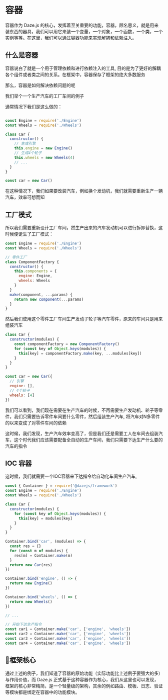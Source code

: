 # 容器
容器作为 Daze.js 的核心，发挥着至关重要的功能，容器，顾名思义，就是用来装东西的器具，我们可以用它来装一个变量，一个对象，一个函数，一个类，一个实例等等。在这里，我们可以通过容器功能来实现解耦和依赖注入。

## 什么是容器
容器说白了就是一个用于管理依赖和进行依赖注入的工具, 目的是为了更好的解耦各个组件或者类之间的关系。在框架中，容器保存了框架的绝大多数服务

那么，容器是如何解决依赖问题的呢

我们举个一个生产汽车的工厂车间的例子

通常情况下我们是这么做的：
```js

const Engine = require('./Engine')
const Wheels = require('./Wheels')

class Car {
  constructor() {
    // 生成引擎
    this.engine = new Engine()
    // 生成4个轮子
    this.wheels = new Wheels(4)
    // ...
  }
}

const car = new Car()

```
在这种情况下，我们如果要改装汽车，例如换个发动机，我们就需要重新生产一辆汽车，效率可想而知

## 工厂模式
所以我们需要重新设计工厂车间，然生产出来的汽车发动机可以进行拆卸替换，这时候便诞生了工厂模式：

```js
const Engine = require('./Engine')
const Wheels = require('./Wheels')

// 零件工厂
class ComponentFactory {
  constructor() {
    this.components = {
      engine: Engine,
      wheels: Wheels
    }
  }
  make(component, ...params) {
    return new component(...params)
  }
}
```
然后我们使用这个零件工厂车间生产发动子轮子等汽车零件，原来的车间只是用来组装汽车
```js
class Car {
  constructor(modules) {
    const componentFactory = new ComponentFactory()
    for (const key of Object.keys(modules)) {
      this[key] = componentFactory.make(key, ...modules[key])
    }
  }
}

const car = new Car({
  // 引擎
  engine: [],
  // 4个轮子
  wheels: [4]
})
```
我们可以看到，我们现在需要在生产汽车的时候，不再需要生产发动机、轮子等零件，我们只需要告诉零件车间要什么零件，然后组装生产汽车, 将汽车对N多零件的以来变成了对零件车间的依赖

这时候，我们发现，生产汽车效率变高了，但是我们还是需要工人在车间去组装汽车，这个时代我们应该需要配备全自动的生产车间，我们只需要下达生产什么要的汽车的指令

## IOC 容器
这时候，我们就需要一个IOC容器来下达指令给自动化车间生产汽车, 

```js
const { Container } = require('@dazejs/framework')
const Engine = require('./Engine')
const Wheels = require('./Wheels')

class Car {
  constructor(modules) {
    for (const key of Object.keys(modules)) {
      this[key] = modules[key]
    }
  }
}

Container.bind('car', (modules) => {
  const res = {}
  for (const m of modules) {
    res[m] = Container.make(m)
  }
  return new Car(res)
})

Container.bind('engine', () => {
  return new Engine()
})

Container.bind('wheels', () => {
  return new Wheels()
})

// ...

// 开始下达生产指令
const car1 = Container.make('car', ['engine', 'wheels'])
const car2 = Container.make('car', ['engine', 'wheels'])
const car3 = Container.make('car', ['engine', 'wheels'])
const car4 = Container.make('car', ['engine', 'wheels'])

```

## 框架核心
通过上述的例子，我们知道了容器的原始功能（实际功能比上述例子要强大的多）与作用价值，而 Daze.js 正式基于这种容器作为核心，我们从这里也可以发现，框架的核心非常精简，是一个轻量级的架构，其余的例如路由、模板、日志、验证等模块都是绑定在容器中的功能模块。
